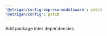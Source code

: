 ```yaml
---
'@etrigan/config-express-middleware': patch
'@etrigan/config': patch
---
```


Add package inter dependencies
